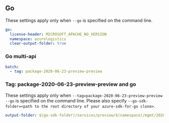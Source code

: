 ## Go

These settings apply only when `--go` is specified on the command line.

```yaml $(go)
go:
  license-header: MICROSOFT_APACHE_NO_VERSION
  namespace: azurelogistics
  clear-output-folder: true
```

### Go multi-api

``` yaml $(go) && $(multiapi)
batch:
  - tag: package-2020-06-23-preview-preview
```

### Tag: package-2020-06-23-preview-preview and go

These settings apply only when `--tag=package-2020-06-23-preview-preview --go` is specified on the command line.
Please also specify `--go-sdk-folder=<path to the root directory of your azure-sdk-for-go clone>`.

```yaml $(tag) == 'package-2020-06-23-preview-preview' && $(go)
output-folder: $(go-sdk-folder)/services/preview/$(namespace)/mgmt/2020-06-23-preview/$(namespace)
```
